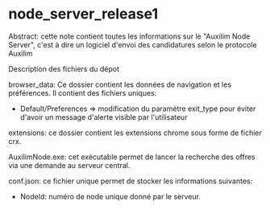 # node_server_release1

Abstract: cette note contient toutes les informations sur le "Auxilim Node Server", c'est à dire un logiciel d'envoi des candidatures selon le protocole Auxilim 

Description des fichiers du dépot

browser_data: Ce dossier contient les données de navigation et les préférences. Il contient des fichiers uniques:
- Default/Preferences => modification du paramètre exit_type pour éviter d'avoir un message d'alerte visible par l'utilisateur

extensions: ce dossier contient les extensions chrome sous forme de fichier crx. 

AuxilimNode.exe: cet exécutable permet de lancer la recherche des offres via une demande au serveur central. 

conf.json: ce fichier unique permet de stocker les informations suivantes: 
 - NodeId: numéro de node unique donné par le serveur. 


